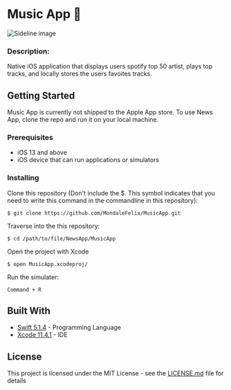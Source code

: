 # Music App 📰
![Sideline image](https://i.imgur.com/ATFlkG1.jpg)

### Description:
Native iOS application that displays users spotify top 50 artist, plays top tracks, and locally stores the users favoites tracks.

## Getting Started

Music App is currently not shipped to the Apple App store. To use News App, clone the repo and run it on your local machine.

### Prerequisites

* iOS 13 and above
* iOS device that can run applications or simulators 

### Installing

Clone this repository   (Don't include the $. This symbol indicates that you need to write this command in the commandline in this repository):

```
$ git clone https://github.com/MondaleFelix/MusicApp.git
```

Traverse into the this repository:

```
$ cd /path/to/file/NewsApp/MusicApp
```

Open the project with Xcode

```
$ open MusicApp.xcodeproj/
```

Run the simulater:

```
Command + R 
```


## Built With

* [Swift 5.1.4](https://developer.apple.com/swift/) - Programming Language
* [Xcode 11.4.1](https://developer.apple.com/swift/) - IDE


## License

This project is licensed under the MIT License - see the [LICENSE.md](LICENSE.md) file for details